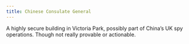 ```yaml
---
title: Chinese Consulate General
---
```


A highly secure building in Victoria Park, possibly part of China’s UK spy operations. Though not really provable or actionable.